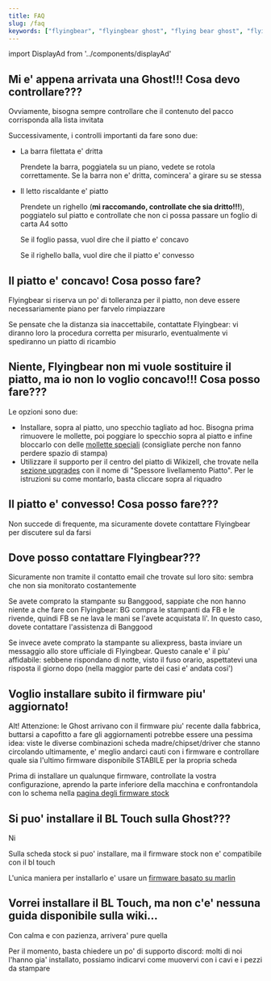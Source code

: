 ```yaml
---
title: FAQ
slug: /faq
keywords: ["flyingbear", "flyingbear ghost", "flying bear ghost", "flyingbear ghost FAQ", "flying bear ghost FAQ", "3d printing", "aliexpress", "banggood"]
---
```

import DisplayAd from '../components/displayAd'

<script async src="//pagead2.googlesyndication.com/pagead/js/adsbygoogle.js"></script>

## Mi e' appena arrivata una Ghost!!! Cosa devo controllare???

Ovviamente, bisogna sempre controllare che il contenuto del pacco corrisponda alla lista invitata

Successivamente, i controlli importanti da fare sono due:

- La barra filettata e' dritta
  
  Prendete la barra, poggiatela su un piano, vedete se rotola correttamente. Se la barra non e' dritta, comincera' a girare su se stessa

- Il letto riscaldante e' piatto

  Prendete un righello (**mi raccomando, controllate che sia dritto!!!**), poggiatelo sul piatto e controllate che non ci possa passare un foglio di carta A4 sotto
  
  Se il foglio passa, vuol dire che il piatto e' concavo

  Se il righello balla, vuol dire che il piatto e' convesso

## Il piatto e' concavo! Cosa posso fare?

Flyingbear si riserva un po' di tolleranza per il piatto, non deve essere necessariamente piano per farvelo rimpiazzare

Se pensate che la distanza sia inaccettabile, contattate Flyingbear: vi diranno loro la procedura corretta per misurarlo, eventualmente vi spediranno un piatto di ricambio


## Niente, Flyingbear non mi vuole sostituire il piatto, ma io non lo voglio concavo!!! Cosa posso fare???

Le opzioni sono due:
- Installare, sopra al piatto, uno specchio tagliato ad hoc. Bisogna prima rimuovere le mollette, poi poggiare lo specchio sopra al piatto e infine bloccarlo con delle [mollette speciali](https://amzn.to/3niWm4Z) (consigliate perche non fanno perdere spazio di stampa)
- Utilizzare il supporto per il centro del piatto di Wikizell, che trovate nella [sezione upgrades](upgrades) con il nome di "Spessore livellamento Piatto". Per le istruzioni su come montarlo, basta cliccare sopra al riquadro

## Il piatto e' convesso! Cosa posso fare???
Non succede di frequente, ma sicuramente dovete contattare Flyingbear per discutere sul da farsi

## Dove posso contattare Flyingbear???
Sicuramente non tramite il contatto email che trovate sul loro sito: sembra che non sia monitorato costantemente

Se avete comprato la stampante su Banggood, sappiate che non hanno niente a che fare con Flyingbear: BG compra le stampanti da FB e le rivende, quindi FB se ne lava le mani se l'avete acquistata li'. In questo caso, dovete contattare l'assistenza di Banggood

Se invece avete comprato la stampante su aliexpress, basta inviare un messaggio allo store ufficiale di Flyingbear. Questo canale e' il piu' affidabile: sebbene rispondano di notte, visto il fuso orario, aspettatevi una risposta il giorno dopo (nella maggior parte dei casi e' andata cosi')

<DisplayAd/>

## Voglio installare subito il firmware piu' aggiornato!
Alt! Attenzione: le Ghost arrivano con il firmware piu' recente dalla fabbrica, buttarsi a capofitto a fare gli aggiornamenti potrebbe essere una pessima idea: viste le diverse combinazioni scheda madre/chipset/driver che stanno circolando ultimamente, e' meglio andarci cauti con i firmware e controllare quale sia l'ultimo firmware disponibile STABILE per la propria scheda

Prima di installare un qualunque firmware, controllate la vostra configurazione, aprendo la parte inferiore della macchina e confrontandola con lo schema nella [pagina degli firmware stock](docs/firmware/firmware_stock)

## Si puo' installare il BL Touch sulla Ghost???
Ni

Sulla scheda stock si puo' installare, ma il firmware stock non e' compatibile con il bl touch

L'unica maniera per installarlo e' usare un [firmware basato su marlin](docs/marlin/firmware_compilato)

## Vorrei installare il BL Touch, ma non c'e' nessuna guida disponibile sulla wiki...

Con calma e con pazienza, arrivera' pure quella

Per il momento, basta chiedere un po' di supporto discord: molti di noi l'hanno gia' installato, possiamo indicarvi come muovervi con i cavi e i pezzi da stampare


<DisplayAd/>
